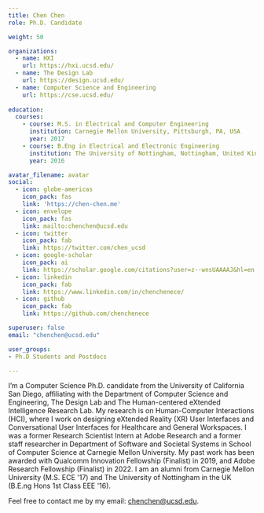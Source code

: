 ```yaml
---
title: Chen Chen
role: Ph.D. Candidate

weight: 50

organizations:
  - name: HXI
    url: https://hxi.ucsd.edu/
  - name: The Design Lab
    url: https://design.ucsd.edu/
  - name: Computer Science and Engineering
    url: https://cse.ucsd.edu/
    
education:
  courses:
    - course: M.S. in Electrical and Computer Engineering
      institution: Carnegie Mellon University, Pittsburgh, PA, USA
      year: 2017
    - course: B.Eng in Electrical and Electronic Engineering
      institution: The University of Nottingham, Nottingham, United Kingdom
      year: 2016

avatar_filename: avatar
social:
  - icon: globe-americas
    icon_pack: fas
    link: 'https://chen-chen.me'
  - icon: envelope
    icon_pack: fas
    link: mailto:chenchen@ucsd.edu
  - icon: twitter
    icon_pack: fab
    link: https://twitter.com/chen_ucsd
  - icon: google-scholar
    icon_pack: ai
    link: https://scholar.google.com/citations?user=z--wnsUAAAAJ&hl=en
  - icon: linkedin
    icon_pack: fab
    link: https://www.linkedin.com/in/chenchenece/
  - icon: github
    icon_pack: fab
    link: https://github.com/chenchenece

superuser: false
email: "chenchen@ucsd.edu"

user_groups:
- Ph.D Students and Postdocs

---
```

I’m a Computer Science Ph.D. candidate from the University of California San Diego, affiliating with the Department of Computer Science and Engineering, The Design Lab and The Human-centered eXtended Intelligence Research Lab. My research is on Human-Computer Interactions (HCI), where I work on designing eXtended Reality (XR) User Interfaces and Conversational User Interfaces for Healthcare and General Workspaces. I was a former Research Scientist Intern at Adobe Research and a former staff researcher in Department of Software and Societal Systems in School of Computer Science at Carnegie Mellon University. My past work has been awarded with Qualcomm Innovation Fellowship (Finalist) in 2019, and Adobe Research Fellowship (Finalist) in 2022. I am an alumni from Carnegie Mellon University (M.S. ECE '17) and The University of Nottingham in the UK (B.E.ng Hons 1st Class EEE '16).

Feel free to contact me by my email: chenchen@ucsd.edu.

